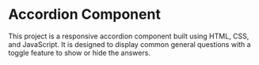 # Accordion Component  

This project is a responsive accordion component built using HTML, CSS, and JavaScript. It is designed to display common general questions with a toggle feature to show or hide the answers.  


